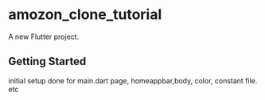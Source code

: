 # amozon_clone_tutorial

A new Flutter project.

## Getting Started
initial setup done for main.dart page, homeappbar,body, color, constant file. etc